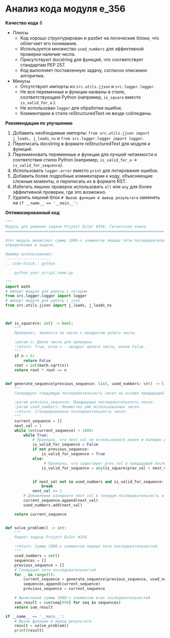 # Анализ кода модуля e_356

**Качество кода**
8
- Плюсы
    - Код хорошо структурирован и разбит на логические блоки, что облегчает его понимание.
    - Используется множество `used_numbers` для эффективной проверки наличия числа.
    - Присутствуют docstring для функций, что соответствует стандартам PEP 257.
    - Код выполняет поставленную задачу, согласно описанию алгоритма.
- Минусы
    - Отсутствуют импорты из `src.utils.jjson` и `src.logger.logger`.
    - Не все переменные и функции названы в стиле, соответствующем Python (например, `is_square` вместо `is_valid_for_a` ).
    - Не использован `logger` для обработки ошибок.
    - Комментарии в стиле reStructuredText не везде соблюдены.

**Рекомендации по улучшению**

1.  Добавить необходимые импорты: `from src.utils.jjson import j_loads, j_loads_ns` и `from src.logger.logger import logger`.
2.  Переписать docstring в формате reStructuredText для модуля и функций.
3.  Переименовать переменные и функции для лучшей читаемости и соответствия стилю Python (например, `is_valid_for_a` -> `is_valid_for_sequence`).
4.  Использовать `logger.error` вместо `print` для логирования ошибок.
5.  Добавить более подробные комментарии к коду, объясняющие сложные моменты, и переписать их в формате RST.
6.  Избегать лишних проверок  использовать  `all` или `any` для более эффективной проверки, где это возможно.
7.  Удалить лишний блок `# Вызов функции и вывод результата`  заменить на  `if __name__ == '__main__':`

**Оптимизированный код**
```python
"""
Модуль для решения задачи Project Euler #356: Гигантская пчела.
======================================================================

Этот модуль вычисляет сумму 1000-х элементов первых пяти последовательностей,
определенных в задаче.

Пример использования:
--------------------
.. code-block:: python

    python your_script_name.py

"""
import math
# импорт модуля для работы с логером
from src.logger.logger import logger
# импорт модуля для работы с json
from src.utils.jjson import j_loads, j_loads_ns



def is_square(n: int) -> bool:
    """
    Проверяет, является ли число n квадратом целого числа.

    :param n: Целое число для проверки.
    :return: True, если n - квадрат целого числа, иначе False.
    """
    if n < 0:
        return False
    root = int(math.sqrt(n))
    return root * root == n


def generate_sequence(previous_sequence: list, used_numbers: set) -> list:
    """
    Генерирует следующую последовательность чисел на основе предыдущей.

    :param previous_sequence: Предыдущая последовательность чисел.
    :param used_numbers: Множество уже использованных чисел.
    :return: Сгенерированная последовательность чисел.
    """
    current_sequence = []
    next_val = 1
    while len(current_sequence) < 1000:
        while True:
            # Проверка, что next_val не использовался ранее и валиден для текущей последовательности.
            is_valid_for_sequence = False
            if not previous_sequence:
                is_valid_for_sequence = True
            else:
                 # Проверка, что существует prev_val в предыдущей последовательности, что next_val + prev_val - квадрат
                is_valid_for_sequence = any(is_square(prev_val + next_val) for prev_val in previous_sequence)


            if next_val not in used_numbers and is_valid_for_sequence:
                break
            next_val += 1
        # Добавление валидного next_val в текущую последовательность и множество использованных чисел
        current_sequence.append(next_val)
        used_numbers.add(next_val)

    return current_sequence


def solve_problem() -> int:
    """
    Решает задачу Project Euler #356.

    :return: Сумма 1000-х элементов первых пяти последовательностей.
    """
    used_numbers = set()
    sequences = []
    previous_sequence = []
    # Генерация пяти последовательностей
    for _ in range(5):
        current_sequence = generate_sequence(previous_sequence, used_numbers)
        sequences.append(current_sequence)
        previous_sequence = current_sequence

    # Вычисление суммы 1000-х элементов всех последовательностей
    sum_result = sum(seq[999] for seq in sequences)
    return sum_result

if __name__ == '__main__':
    # Вызов функции и вывод результата
    result = solve_problem()
    print(result)
```